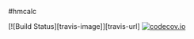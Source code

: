 #hmcalc

[![Build Status][travis-image]][travis-url]
[![codecov.io](https://codecov.io/github/kkilger/hmcalc/coverage.svg?branch=master)](https://codecov.io/github/kkilger/codecov.io?branch=master)
